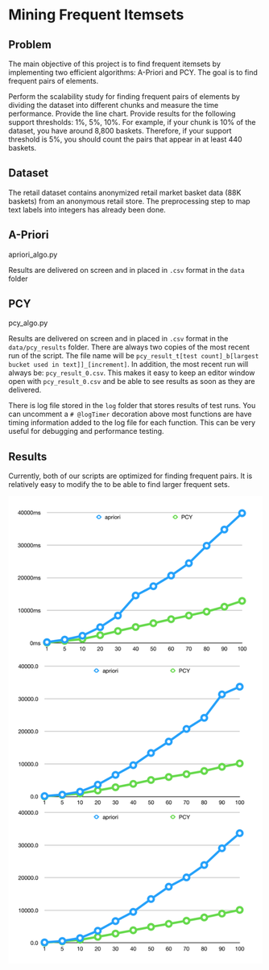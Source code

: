 # Mining Frequent Itemsets

## Problem 

The main objective of this project is to find frequent itemsets by implementing two efficient algorithms: A-Priori and PCY. The goal is to find frequent pairs of elements.

Perform the scalability study for finding frequent pairs of elements by dividing the dataset into different chunks and measure the time performance. Provide the line chart. Provide results for the following support thresholds: 1%, 5%, 10%. For example, if your chunk is 10% of the dataset, you have around 8,800 baskets. Therefore, if your support threshold is 5%, you should count the pairs that appear in at least 440 baskets. 

## Dataset

The retail dataset contains anonymized retail market basket data (88K baskets) from an anonymous retail store. The preprocessing step to map text labels into integers has already been done.

## A-Priori

apriori_algo.py

Results are delivered on screen and in placed in `.csv` format in the `data` folder

## PCY

pcy_algo.py

Results are delivered on screen and in placed in `.csv` format in the `data/pcy_results` folder. There are always two copies of the most recent run of the script. The file name will be `pcy_result_t[test count]_b[largest bucket used in text]]_[increment]`. In addition, the most recent run will always be: `pcy_result_0.csv`. This makes it easy to keep an editor window open with `pcy_result_0.csv` and be able to see results as soon as they are delivered. 

There is log file stored in the `log` folder that stores results of test runs. You can uncomment a `# @logTimer` decoration above most functions are have timing information added to the log file for each function. This can be very useful for debugging and performance testing. 

## Results 

Currently, both of our scripts are optimized for finding frequent pairs. It is relatively easy to modify the to be able to find larger frequent sets. 

![Graph of Results](mfi_results.png)